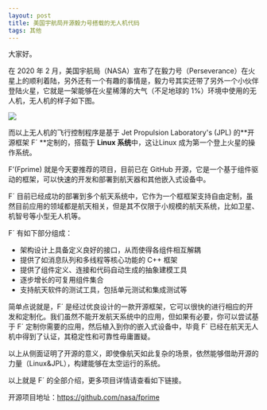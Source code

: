 ```yaml
---
layout: post
title: 美国宇航局开源毅力号搭载的无人机代码
tags: 其他
---
```


大家好。

在 2020 年 2 月，美国宇航局（NASA）宣布了在毅力号（Perseverance）在火星上的顺利着陆，另外还有一个有趣的事情是，毅力号其实还带了另外一个小伙伴登陆火星，它就是一架能够在火星稀薄的大气（不足地球的 1%）环境中使用的无人机，无人机的样子如下图。

![](https://7465-test-3c9b5e-books-1301492295.tcb.qcloud.la/images/compress_yilihao_wurenji.jpeg)



而以上无人机的飞行控制程序是基于 Jet Propulsion Laboratory's (JPL) 的**开源框架 F´ **定制的，搭载于 **Linux 系统**中，这让Linux 成为第一个登上火星的操作系统。

F’(Fprime) 就是今天要推荐的项目，目前已在 GitHub 开源，它是一个基于组件驱动的框架，可以快速的开发和部署到航天器和其他嵌入式设备中。

F´ 目前已经成功的部署到多个航天系统中，它作为一个框框架支持自由定制，虽然目前应用的领域都是航天相关，但是其不仅限于小规模的航天系统，比如卫星、机智号等小型无人机等。

F´ 有如下部分组成：

- 架构设计上具备定义良好的接口，从而使得各组件相互解耦
- 提供了如消息队列和多线程等核心功能的 C++ 框架
- 提供了组件定义、连接和代码自动生成的抽象建模工具
- 逐步增长的可复用组件集合
- 支持航天软件的测试工具，包括单元测试和集成测试等

简单点说就是，F´ 是经过优良设计的一款开源框架，它可以很快的进行相应的开发和定制化。我们虽然不能开发航天系统中的应用，但如果有必要，你可以尝试基于 F´ 定制你需要的应用，然后植入到你的嵌入式设备中，毕竟 F´ 已经在航天无人机中得到了认证，其稳定性和可靠性毋庸置疑。

以上从侧面证明了开源的意义，即使像航天如此复杂的场景，依然能够借助开源的力量（Linux&JPL），构建能够在太空运行的系统。

以上就是 F´ 的全部介绍，更多项目详情请查看如下链接。

开源项目地址：https://github.com/nasa/fprime
